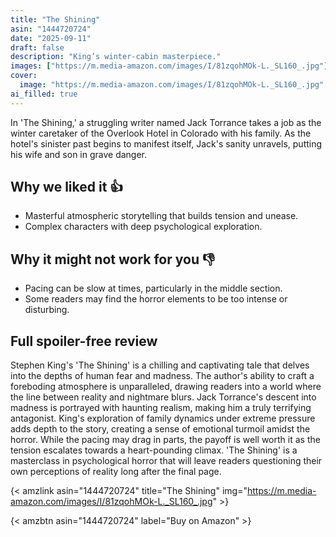 ```yaml
---
title: "The Shining"
asin: "1444720724"
date: "2025-09-11"
draft: false
description: "King’s winter-cabin masterpiece."
images: ["https://m.media-amazon.com/images/I/81zqohMOk-L._SL160_.jpg"]
cover:
  image: "https://m.media-amazon.com/images/I/81zqohMOk-L._SL160_.jpg"
ai_filled: true
---
```


In 'The Shining,' a struggling writer named Jack Torrance takes a job as the
winter caretaker of the Overlook Hotel in Colorado with his family. As the
hotel's sinister past begins to manifest itself, Jack's sanity unravels, putting
his wife and son in grave danger.

## Why we liked it 👍
- Masterful atmospheric storytelling that builds tension and unease.
- Complex characters with deep psychological exploration.

## Why it might not work for you 👎
- Pacing can be slow at times, particularly in the middle section.
- Some readers may find the horror elements to be too intense or disturbing.

## Full spoiler-free review
Stephen King's 'The Shining' is a chilling and captivating tale that delves into
the depths of human fear and madness. The author's ability to craft a foreboding
atmosphere is unparalleled, drawing readers into a world where the line between
reality and nightmare blurs. Jack Torrance's descent into madness is portrayed
with haunting realism, making him a truly terrifying antagonist. King's
exploration of family dynamics under extreme pressure adds depth to the story,
creating a sense of emotional turmoil amidst the horror. While the pacing may
drag in parts, the payoff is well worth it as the tension escalates towards a
heart-pounding climax. 'The Shining' is a masterclass in psychological horror
that will leave readers questioning their own perceptions of reality long after
the final page.

{< amzlink asin="1444720724" title="The Shining" img="https://m.media-amazon.com/images/I/81zqohMOk-L._SL160_.jpg" >}

{< amzbtn asin="1444720724" label="Buy on Amazon" >}
